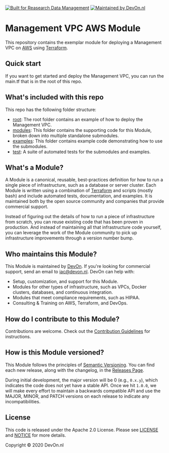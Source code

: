 [![Built for Reasearch Data Management](https://img.shields.io/badge/elsevier%20project-rdm-orange?style=flat-square)](https://www.elsevier.com/solutions/mendeley-data-platform)
[![Maintained by DevOn.nl](https://img.shields.io/badge/maintained%20by-devon.nl-blue?style=flat-square)](https://devon.nl) 


# Management VPC AWS Module
This repository contains the exemplar module for deploying a Management VPC on [AWS](https://aws.amazon.com/) using [Terraform](https://www.terraform.io/).

## Quick start
If you want to get started and deploy the Management VPC, you can run the main.tf that is in the root of this repo.

## What's included with this repo

This repo has the following folder structure:

- [root](https://github.com/DevOpsKev/management-vpc/tree/master): The root folder contains an example
  of how to deploy the Management VPC.
- [modules](https://github.com/DevOpsKev/management-vpc/tree/master/modules): This folder contains the supporting code for this Module, broken down into multiple standalone submodules.
- [examples](https://github.com/DevOpsKev/management-vpc/tree/master/examples): This folder contains example code demonstrating how to use the submodules.
- [test](https://github.com/DevOpsKev/management-vpc/tree/master/test): A suite of automated tests for the submodules and examples.


## What's a Module?

A Module is a canonical, reusable, best-practices definition for how to run a single piece of infrastructure, such
as a database or server cluster. Each Module is written using a combination of [Terraform](https://www.terraform.io/)
and scripts (mostly bash) and include automated tests, documentation, and examples. It is maintained both by the open
source community and companies that provide commercial support.

Instead of figuring out the details of how to run a piece of infrastructure from scratch, you can reuse
existing code that has been proven in production. And instead of maintaining all that infrastructure code yourself,
you can leverage the work of the Module community to pick up infrastructure improvements through
a version number bump.

## Who maintains this Module?

This Module is maintained by [DevOn](http://www.devon.nl). If you're looking for commercial
support, send an email to [iac@devon.nl](mailto:iac@devon.nl?Subject=AWS%20Management%20VPC).
DevOn can help with:

- Setup, customization, and support for this Module.
- Modules for other types of infrastructure, such as VPCs, Docker clusters, databases, and continuous integration.
- Modules that meet compliance requirements, such as HIPAA.
- Consulting & Training on AWS, Terraform, and DevOps.

## How do I contribute to this Module?

Contributions are welcome. Check out the
[Contribution Guidelines](https://github.com/DevOpsKev/management-vpc/tree/master/CONTRIBUTING.md) for instructions.

## How is this Module versioned?

This Module follows the principles of [Semantic Versioning](http://semver.org/). You can find each new release,
along with the changelog, in the [Releases Page](../../releases).

During initial development, the major version will be 0 (e.g., `0.x.y`), which indicates the code does not yet have a
stable API. Once we hit `1.0.0`, we will make every effort to maintain a backwards compatible API and use the MAJOR,
MINOR, and PATCH versions on each release to indicate any incompatibilities.

## License

This code is released under the Apache 2.0 License. Please see
[LICENSE](https://github.com/DevOpsKev/management-vpc/tree/master/LICENSE) and
[NOTICE](https://github.com/DevOpsKev/management-vpc/tree/master/NOTICE) for more details.

Copyright &copy; 2020 DevOn.nl